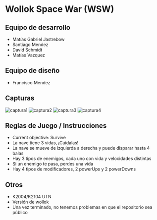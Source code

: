 # Wollok Space War (WSW)

## Equipo de desarrollo

- Matías Gabriel Jastrebow
- Santiago Mendez
- David Schmidt
- Matías Vazquez

## Equipo de diseño

- Francisco Mendez 

## Capturas

![captura1](https://github.com/pdepjm/2023-o-tpi-game-peixe/blob/master/assets/captura1.png)  ![captura2](https://github.com/pdepjm/2023-o-tpi-game-peixe/blob/master/assets/captura2.png)
![captura3](https://github.com/pdepjm/2023-o-tpi-game-peixe/blob/master/assets/captura3.png)  ![captura4](https://github.com/pdepjm/2023-o-tpi-game-peixe/blob/master/assets/captura4.png)

## Reglas de Juego / Instrucciones

- Current objective: Survive
- La nave tiene 3 vidas, ¡Cuidalas!
- La nave se mueve de izquierda a derecha y puede disparar hasta 4 balas
- Hay 3 tipos de enemigos, cada uno con vida y velocidades distintas
- Si un enemigo te pasa, perdes una vida
- Hay 4 tipos de modificadores, 2 powerUps y 2 powerDowns

## Otros

- K2004/K2104 UTN
- Versión de wollok
- Una vez terminado, no tenemos problemas en que el repositorio sea público
